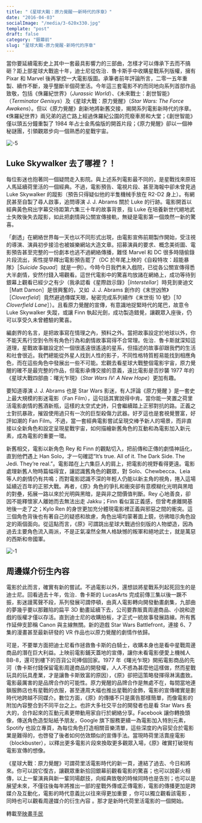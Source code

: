 ```yaml
---
title: "《星球大戰：原力覺醒──新時代的序章》"
date: "2016-04-03"
socialImage: "/media/3-620x330.jpg"
template: "post"
draft: false
category: "銀幕前"
slug: "星球大戰-原力覺醒-新時代的序章"
---
```


當你要延續電影史上其中一套最具影響力的三部曲，怎樣才可以傳承下去而不搞砸？距上部星球大戰逾十年，迪士尼從佐治．魯卡斯手中收購星戰系列版權，擁有 Pixar 和 Marvel 後再掌控一大電影版圖。承筆者前年評論所言，二零一五年重製、續作不斷，幾乎壟斷半個荷里活。今年這三套電影不約而同地向系列首部作品致敬，包括《侏羅紀世界》（_Jurassic World_）、《未來戰士：創世智能》 （_Terminator Genisys_）及《星球大戰：原力覺醒》（_Star Wars: The Force Awakens_）。但以《原力覺醒》創新地將新舊交接，揭開系列電影新時代的序章。《侏羅紀世界》兩兄弟的逃亡路上經過侏羅紀公園的荒廢車房和大堂；《創世智能》僅以頭五分鐘重製了 1984 年占士金馬倫版的開首片段；《原力覺醒》卻以一個神秘謎團，引領觀眾步向一個熟悉的星戰宇宙。

![-5](https://samuelisme.files.wordpress.com/2016/04/5.jpg?w=300)

## **Luke Skywalker** **去了哪裡？！**

每位影迷也抱著同一個疑問走入影院。與上述系列電影最不同的，是星戰找來原班人馬延續荷里活的一個經典。不過，電影預告、電視片段、甚至海報中卻未曾見過 Luke Skywalker 的蹤影（預告只得疑似他的半隻機械手放在 R2-D2 身上）。有網民甚至自製了尋人啟事，追問導演 J. J. Abrams 關於 Luke 的行跡。電影開首以經典黃色飛出字幕交待距第六集三十年的故事背景，指 Luke 在培養新世代絕地武士失敗後失去蹤影，如此把劇情與公關宣傳接軌，無疑是電影第一個煥然一新的驚喜。

「劇透」在網絡世界每一天也以不同形式出現，由電影宣佈前期製作開始，受注視的導演、演員初步接洽也被娛樂網站大造文章。招募演員的要求、概念美術圖、電影預告甚至完整的一份劇本也逃不過網絡傳播，難怪 Marvel 和 DC 很多時隨偷錄片段流出，索性提早釋出電影預告罷了（DC 於年尾上映的《自殺特攻：超能暴隊》［_Suicide Squad_］就是一例）。今時今日我們未入戲院，已從各公關宣傳得悉大半劇情，安然付錢入場觀看。這世代電影中的驚喜均放諸在網絡上，成功等待到銀幕上觀看已經少之有少（我承認看《星際啟示錄》［_Interstellar_］時見到麥迪文［Matt Damon］是很興奮的，又如  J. J. Abrams 創作的《末世凶煞》［_Cloverfield_］竟然避過傳媒天眼，秘密完成系列續作《末世街 10 號》［_10 Cloverfield Lane_］）。且看原力覺醒的宣傳，有意識地捉緊時代的尾巴，故意令 Luke Skywalker 失蹤，或讓 Finn 執起光劍，成功製造錯覺，讓觀眾入座後，仍可以享受久未曾體驗的驚喜。

編劇界的名言，是把故事寫在情理之內，預料之外。當把故事設定於地球以外，你不能天馬行空到令所有角色行為和劇情故事寫得不合常理。佐治．魯卡斯就深知這道理，星戰故事雖設定於一個很遙遠很遙遠的星系，但描述的故事卻跟我們的生活和社會很近。我們總能從外星人找到人性的影子，不同性格特質輕易能找到相應角色，而在這些角色中發展出一些不可能。宏觀去看星球大戰整個電影宇宙，原力覺醒的確不是最完整的作品，但電影承傳交接的意義，遠比電影是否抄襲 1977 年的《星球大戰四部曲：曙光乍現》（_Star Wars IV: A New Hope_）更加有趣。

要知道導演 J. J. Abrams 也是 Star Wars 影迷，有人評論《原力覺醒 》是一套史上最大規模的影迷電影（Fan Film），這句話其實說得中肯。當你能一笑置之荷里活電影劇情的舊酒新瓶，這樣的太空式史詩，只會繼續踏上正邪對抗的路。正義之士對抗暴政，摧毀使用過只有一次的巨型殺傷力武器。好歹這也是套視覺豐富，好評如潮的 Fan Film。不過，當一套經典電影嘗試呈現交棒予新人的場景，而非直接以全新角色和設定呈現星戰宇宙，如何描繪新舊角色的互動和為電影加入新元素，成為電影的重要一環。

新舊相交，電影以新角色 Rey 和 Finn 的觀點切入，把前傳和正傳的劇情神話化，直到他們遇上 Han Solo，才一句確認“It’s true. All of it. The Dark Side. The Jedi. They’re real.”。電影踏在上六集巨人的肩上，把電影的視野看得更遠。電影處理新舊人物時篇幅得宜，讓認識舊角色的觀眾，對 Solo、Chewbecca、Leia 等人的劇情仍有共鳴；而對電影認識不深的年輕人仍能以新主角的視角，捲入這場延續近百年的正邪大戰。再者，《原》角色的爭扎和衝突卻有意模糊化光明與黑暗的對壘，拓展一路以來於光明與黑暗，是與非之間價值判斷。Rey 心地善良，卻因不能釋懷家人離她而去無法出走 Jakku；Finn 看似富正義感，但曾考慮離開基地後一走了之；Kylo Ren 的身世更加充分體現電影裡正義與邪惡之間的衝突。這三個角色背後也有著自己的疑惑和故慮，角色出場均蒙著面上鏡，彷彿暗示角色設定的兩個面向。從這點而言，《原》可謂跳出星球大戰過份刻版的人物塑造，因為過去主要角色流入兩派，不是正氣凜然全無人格缺憾的叛軍和絕地武士，就是萬惡的西斯和帝國軍。

![-1](https://samuelisme.files.wordpress.com/2016/04/1.jpg?w=300)

## **周邊媒介衍生內容**

電影於此而言，確實有新的嘗試。不過電影以外，還想談將星戰系列起死回生的是迪士尼。回看過去十年，佐治．魯卡斯的 LucasArts 完成前傳三集以後一蹶不振，影迷謾罵聲不段，系列發展可謂停頓，由真人電影轉向開發動畫劇集，九部曲的夢幾乎要以那難陷的扁平 3D 動畫延續下去，公司要靠販賣周邊商品、小說和遊戲的版權才僅以存活。直到迪士尼的收購拍板，才正式一統故事發展路線。所有舊作延伸支節稱 Canon 與主線無關。新的遊戲 Star Wars Battlefront，連接 6、7 集的漫畫甚至最新研發的 VR 作品也以原力覺醒的劇情作依歸。

可是，不要單方面把迪士尼看作拯救魯卡斯的白騎士，收購本身也是看中星戰周邊商品的潛在巨大利益。上映前電影鋪天蓋地的宣傳，讓你未看電影便愛上機械人 BB-8，還可到樓下的百貨公司捧個回家。1977 年《曙光乍現》開拓電影商品的先河（魯卡斯付錢保留電影周邊商品的開發權，人人不惑為甚麼他這樣做，然而星戰玩具的玩具產業，才是讓魯卡斯致富的原因），《原》卻把這策略發揮得淋漓盡致。電影最厲害的是品牌合作的可能性。原力覺醒的品牌合作是無處不在，每間當地連鎖服飾店也有星戰的衣服，甚至連周大福也推出星戰的金飾，電影的宣傳確實是劃時代地跨越不同媒介。數位方面，《原》的傳播不只是廣告那樣簡單，而像電影的附加內容整合到不同平台之上。也許大多社交平台的開發者也是看 Star Wars 長大的，合作起來的互動元素更帶動用家自行於網絡分享。Facebook 讓你轉換頭像，傳送角色造型貼紙予朋友，Google 旗下服務更續一為電影加入特別元素，Spotify 也設立專頁，為每位角色打造相關音樂清單，這些深度的內容契合於電影業是難得的，也啓發了後者如何仿效類似的宣傳手法。當現時荷里活賣座電影（blockbuster），以釋出更多電影片段來換取更多觀眾入場，《原》確實打破現有電影宣傳的想像。

《星球大戰：原力覺醒》可謂荷里活電影時代的新一頁，連結了過去、今日和將來。你可以說它復古，讓觀眾重新拾回銀幕前觀看電影的驚喜；也可以說薪火相傳，以上一輩演員與新一輩同場獻技，向經典致敬的時候同時也是告別；也可以是展望未來，不僅往後每年將推出一部的星戰外傳或正傳電影，電影的傳播更加是跨媒介及互動化，電影的時代意義比以往來得更加重要 ，你可以獨立觀看該電影 ，同時也可以觀看周邊媒介的衍生內容 。那才是新時代荷里活電影的一個開始。

轉載至[映畫手民](http://www.cinezen.hk/?p=5991)
